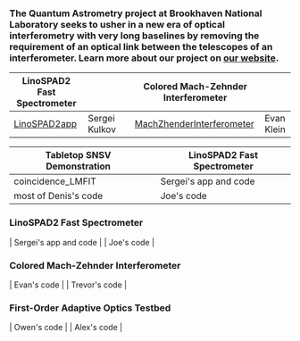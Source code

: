 ### The Quantum Astrometry project at Brookhaven National Laboratory seeks to usher in a new era of optical interferometry with very long baselines by removing the requirement of an optical link between the telescopes of an interferometer. Learn more about our project on [our website](https://www.quantastro.bnl.gov).

| LinoSPAD2 Fast Spectrometer |    |   | Colored Mach-Zehnder Interferometer |    |
|-----------------------------|:---|---|-------------------------------------|:---|
| [LinoSPAD2app](https://github.com/BNL-Quantum-Astrometry/LinoSPAD2app) | Sergei Kulkov | | [MachZhenderInterferometer](https://github.com/BNL-Quantum-Astrometry/MachZhenderInterferometer) | Evan Klein |

| Tabletop SNSV Demonstration |        | LinoSPAD2 Fast Spectrometer |
|-----------------------------|   ---     |--------|
| coincidence_LMFIT           |        |Sergei's app and code |
| most of Denis's code        |        |Joe's code |

### LinoSPAD2 Fast Spectrometer

| Sergei's app and code |
| Joe's code            |

### Colored Mach-Zehnder Interferometer

| Evan's code   |
| Trevor's code |

### First-Order Adaptive Optics Testbed

| Owen's code |
| Alex's code |
